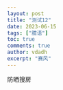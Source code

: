 ```yaml
---
layout: post
title: "测试12"
date: 2023-06-15
tags: ["臆语"]
toc: true
comments: true
author: vdadh
excerpt: "赛风"
---
```

防晒搜房
